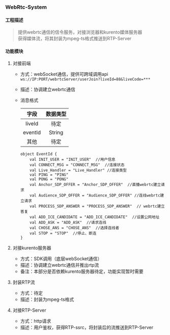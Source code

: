 ### WebRtc-System

#### 工程描述
> 提供webrtc通信的信令服务，对接浏览器和kurento媒体服务器<br>
> 获得媒体流，将其封装为mpeg-ts格式推送到RTP-Server

#### 功能模块
1. 对接前端
	* 方式：webSocket通信，提供可跨域调用api `ws://IP:PORT/webrtcServer/userJoin?liveId=88&liveCode=***`
	* 描述：协调建立webrtc通信
	* 消息格式
	
		|字段|数据类型|
		|:----:|:----:|
		|liveId|待定|
		|eventId|String|
		|其他|待定|
		
		```
		object EventId {
		    val INIT_USER = "INIT_USER"  //用户信息
		    val CONNECT_MSG = "CONNECT_MSG"  //连接状态
		    val Live_Handler = "Live_Handler" //连接类型
		    val PING = "PING"
		    val PONG = "PONG"
		    val Anchor_SDP_OFFER = "Anchor_SDP_OFFER"  //直播webrtc建立请求
		    val Audience_SDP_OFFER = "Audience_SDP_OFFER" //连线webrtc建立请求
		    val PROCESS_SDP_ANSWER = "PROCESS_SDP_ANSWER"  // webrtc建立答复
		    val ADD_ICE_CANDIDATE = "ADD_ICE_CANDIDATE"  //设置公网地址
		    val ADD_ASK = "ADD_ASK"  //请求连线
		    val CHOSE_ANS = "CHOSE_ANS"  //选择连线者
		    val STOP = "STOP"  //停止、断连
		}
		```	
	

2. 对接kurento服务器
	* 方式：SDK调用（底层webSocket通信）
	* 描述：协调建立webrtc通信并推出rtp流
	* 备注：本部分是否依赖kurento服务器待定，功能实现暂时需要
	
3. 封装RTP流
	* 方式：待定
	* 描述：封装为mpeg-ts格式
	
4. 对接RTP-Server
	* 方式：http请求
	* 描述：用户鉴权，获得RTP-ssrc，将封装后的流推送到RTP-Server